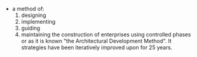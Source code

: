 - a method of:
	1. designing
	2. implementing
	3. guiding
	4. maintaining
	the construction of enterprises using controlled phases or as it is known "the Architectural Development Method". It strategies have been iteratively improved upon for 25 years.